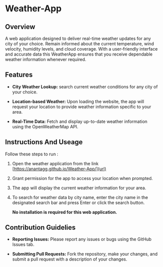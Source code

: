 # Weather-App
## Overview
A web application designed to deliver real-time weather updates for any city of your choice. Remain informed about the current temperature, wind velocity, humidity levels, and cloud coverage. With a user-friendly interface and accurate data this WeatherApp ensures that you receive dependable weather information whenever required.

## Features
- **City Weather Lookup:** search current weather conditions for any city of your choice.
  
- **Location-based Weather:** Upon loading the website, the app will request your location to provide weather information specific to your area.
  
- **Real-Time Data:** Fetch and display up-to-date weather information using the OpenWeatherMap API.
  
## Instructions And Useage
Follow these steps to run :

1. Open the weather application from the link [https://anantagg.github.io/Weather-App/](url)
2. Grant permission for the app to access your location when prompted.
3. The app will display the current weather information for your area.
4. To search for weather data by city name, enter the city name in the designated search bar and press Enter or click the search button.
   
   **No installation is required for this web application.**
  
## Contribution Guidelies

- **Reporting Issues:** Please report any issues or bugs using the GitHub Issues tab.

- **Submitting Pull Requests:** Fork the repository, make your changes, and submit a pull request with a description of your changes.

   

  
 

   

